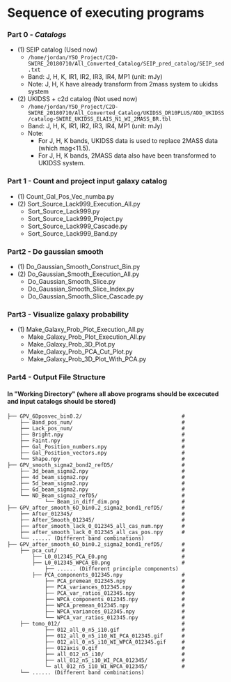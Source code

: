 # Sequence of executing programs
### Part 0 - _Catalogs_
- (1) SEIP catalog (Used now)
    - ``` /home/jordan/YSO_Project/C2D-SWIRE_20180710/All_Converted_Catalog/SEIP_pred_catalog/SEIP_sed.txt ```
    - Band: J, H, K, IR1, IR2, IR3, IR4, MP1 (unit: mJy)
    - Note: J, H, K have already transform from 2mass system to ukidss system
- (2) UKIDSS + c2d catalog (Not used now)
    - ``` /home/jordan/YSO_Project/C2D-SWIRE_20180710/All_Converted_Catalog/UKIDSS_DR10PLUS/ADD_UKIDSS/catalog-SWIRE_UKIDSS_ELAIS_N1_WI_2MASS_BR.tbl ```
    - Band: J, H, K, IR1, IR2, IR3, IR4, MP1 (unit: mJy)
    - Note:
        - For J, H, K bands, UKIDSS data is used to replace 2MASS data (which mag<11.5).
        - For J, H, K bands, 2MASS data also have been transformed to UKIDSS system.

### Part 1 - Count and project input galaxy catalog
- (1) Count_Gal_Pos_Vec_numba.py
- (2) Sort_Source_Lack999_Execution_All.py
	- Sort_Source_Lack999.py
	- Sort_Source_Lack999_Project.py
	- Sort_Source_Lack999_Cascade.py
	- Sort_Source_Lack999_Band.py

### Part2 - Do gaussian smooth
- (1) Do_Gaussian_Smooth_Construct_Bin.py
- (2) Do_Gaussian_Smooth_Execution_All.py
	- Do_Gaussian_Smooth_Slice.py
	- Do_Gaussian_Smooth_Slice_Index.py
	- Do_Gaussian_Smooth_Slice_Cascade.py

### Part3 - Visualize galaxy probability
- (1) Make_Galaxy_Prob_Plot_Execution_All.py
	- Make_Galaxy_Prob_Plot_Execution_All.py
	- Make_Galaxy_Prob_3D_Plot.py
	- Make_Galaxy_Prob_PCA_Cut_Plot.py
	- Make_Galaxy_Prob_3D_Plot_With_PCA.py

### Part4 -  Output File Structure
#### In "Working Directory" (where all above programs should be excecuted and input catalogs should be stored)
```
├── GPV_6Dposvec_bin0.2/                                #
	├── Band_pos_num/                                   #
	├── Lack_pos_num/                                   #
	├── Bright.npy                                      #
	├── Faint.npy                                       #
	├── Gal_Position_numbers.npy                        #
	├── Gal_Position_vectors.npy                        #
	└── Shape.npy                                       #
├── GPV_smooth_sigma2_bond2_refD5/                      #
	├── 3d_beam_sigma2.npy                              #
	├── 4d_beam_sigma2.npy                              #
	├── 5d_beam_sigma2.npy                              #
	├── 6d_beam_sigma2.npy                              #
	└── ND_Beam_sigma2_refD5/                           #
    		└── Beam_in_diff_dim.png                    #
├── GPV_after_smooth_6D_bin0.2_sigma2_bond1_refD5/      #
	├── After_012345/                                   #
	├── After_Smooth_012345/                            #
	├── after_smooth_lack_0_012345_all_cas_num.npy      #
	├── after_smooth_lack_0_012345_all_cas_pos.npy      #
	└── ...... (Different band combinations)
├── GPV_after_smooth_6D_bin0.2_sigma2_bond1_refD5/      #
	├── pca_cut/                                        #
		├── L0_012345_PCA_E0.png                        #
		├── L0_012345_WPCA_E0.png                       #
	     	├── ...... (Different principle components)
		├── PCA_components_012345.npy                   #
	     	├── PCA_premean_012345.npy                  #
	     	├── PCA_variances_012345.npy                #
	     	├── PCA_var_ratios_012345.npy               #
	     	├── WPCA_components_012345.npy              #
	     	├── WPCA_premean_012345.npy                 #
	     	├── WPCA_variances_012345.npy               #
	     	└── WPCA_var_ratios_012345.npy              #
	├── tomo_012/                                       #
	     	├── 012_all_0_n5_i10.gif                    #
	     	├── 012_all_0_n5_i10_WI_PCA_012345.gif      #
	     	├── 012_all_0_n5_i10_WI_WPCA_012345.gif     #
	     	├── 012axis_0.gif                           #
	     	├── all_012_n5_i10/                         #
	     	├── all_012_n5_i10_WI_PCA_012345/           #
	     	└─ all_012_n5_i10_WI_WPCA_012345/           #
	└── ...... (Different band combinations)
